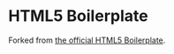 # HTML5 Boilerplate
Forked from [the official HTML5 Boilerplate](https://github.com/paulirish/html5-boilerplate).